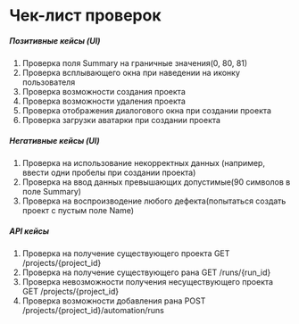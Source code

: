 # Чек-лист проверок

##### Позитивные кейсы (UI)

1. Проверка поля Summary на граничные значения(0, 80, 81)
2. Проверка всплывающего окна при наведении на иконку пользователя
3. Проверка возможности создания проекта
4. Проверка возможности удаления проекта
5. Проверка отображения диалогового окна при создании проекта
6. Проверка загрузки аватарки при создании проекта

##### Негативные кейсы (UI)
1. Проверка на использование некорректных данных
(например, ввести одни пробелы при создании проекта)
2. Проверка на ввод данных превышающих допустимые(90 символов в поле Summary)
3. Проверка на воспроизводение любого дефекта(попытаться создать проект с пустым поле Name)

##### API кейсы
1. Проверка на получение существующего проекта
  GET /projects/{project_id}
2. Проверка на получение существующего рана
  GET /runs/{run_id}
3. Проверка невозможности получения несуществующего проекта
  GET /projects/{project_id}
4. Проверка возможности добавления рана
  POST /projects/{project_id}/automation/runs